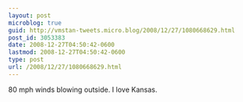 ```yaml
---
layout: post
microblog: true
guid: http://vmstan-tweets.micro.blog/2008/12/27/1080668629.html
post_id: 3053383
date: 2008-12-27T04:50:42-0600
lastmod: 2008-12-27T04:50:42-0600
type: post
url: /2008/12/27/1080668629.html
---
```

80 mph winds blowing outside. I love Kansas.
